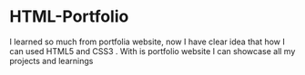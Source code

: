 # HTML-Portfolio
I learned so much from portfolia website, now I have clear idea that how I can used HTML5 and CSS3 .
With is portfolio website I can showcase all my projects and learnings
